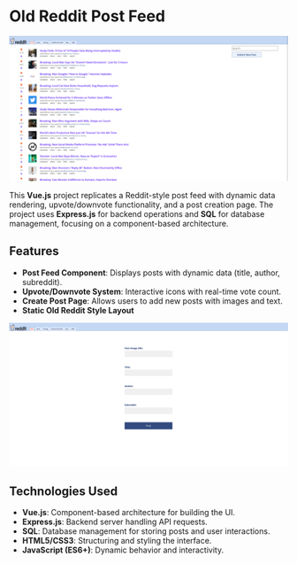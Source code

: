 # Old Reddit Post Feed

![Old Reddit Clone Feed Screenshot](./docs/images/reddit-screenshot-1.png)

This **Vue.js** project replicates a Reddit-style post feed with dynamic data rendering, upvote/downvote functionality, and a post creation page. The project uses **Express.js** for backend operations and **SQL** for database management, focusing on a component-based architecture.

## Features

- **Post Feed Component**: Displays posts with dynamic data (title, author, subreddit).
- **Upvote/Downvote System**: Interactive icons with real-time vote count.
- **Create Post Page**: Allows users to add new posts with images and text.
- **Static Old Reddit Style Layout**

![Reddit Create Post Screenshot](./docs/images/reddit-screenshot-2.png)

## Technologies Used

- **Vue.js**: Component-based architecture for building the UI.
- **Express.js**: Backend server handling API requests.
- **SQL**: Database management for storing posts and user interactions.
- **HTML5/CSS3**: Structuring and styling the interface.
- **JavaScript (ES6+)**: Dynamic behavior and interactivity.

